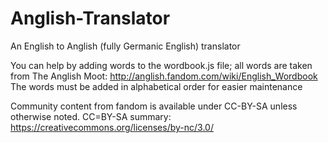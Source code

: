 # Anglish-Translator
An English to Anglish (fully Germanic English) translator

You can help by adding words to the wordbook.js file; all words are taken from The Anglish Moot: http://anglish.fandom.com/wiki/English_Wordbook
The words must be added in alphabetical order for easier maintenance

Community content from fandom is available under CC-BY-SA unless otherwise noted.
CC=BY-SA summary: https://creativecommons.org/licenses/by-nc/3.0/
